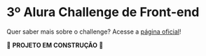 # 3º Alura Challenge de Front-end

Quer saber mais sobre o challenge? Acesse a [página oficial](https://www.alura.com.br/challenges/front-end-3?host=https://cursos.alura.com.br)!

🚧 **PROJETO EM CONSTRUÇÃO** 🚧